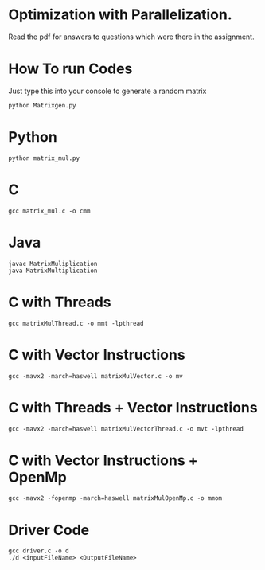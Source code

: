 # Optimization with Parallelization.
Read the pdf for answers to questions which were there in the assignment.
# How To run Codes
Just type this into your console to generate a random matrix
```
python Matrixgen.py
```
# Python 
```
python matrix_mul.py
```
# C
```
gcc matrix_mul.c -o cmm
```
# Java
```
javac MatrixMuliplication
java MatrixMultiplication
```
# C with Threads
```
gcc matrixMulThread.c -o mmt -lpthread
```
# C with Vector Instructions
```
gcc -mavx2 -march=haswell matrixMulVector.c -o mv

```
# C with Threads + Vector Instructions
```
gcc -mavx2 -march=haswell matrixMulVectorThread.c -o mvt -lpthread
```
# C with  Vector Instructions + OpenMp
```
gcc -mavx2 -fopenmp -march=haswell matrixMulOpenMp.c -o mmom 
```
# Driver Code
```
gcc driver.c -o d
./d <inputFileName> <OutputFileName>
```
